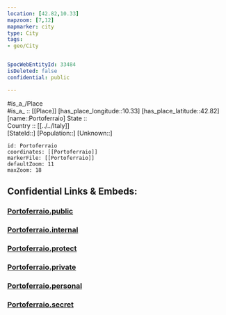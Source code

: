```yaml
---
location: [42.82,10.33] 
mapzoom: [7,12] 
mapmarker: city 
type: City
tags:
- geo/City


SpocWebEntityId: 33484
isDeleted: false
confidential: public

---
```

#is_a_/Place  
#is_a_ :: [[Place]] 
[has_place_longitude::10.33] 
[has_place_latitude::42.82] 
[name::Portoferraio] 
State ::  
Country :: [[../../Italy]]  
[StateId::] 
[Population::] 
[Unknown::] 


```leaflet
id: Portoferraio
coordinates: [[Portoferraio]] 
markerFile: [[Portoferraio]] 
defaultZoom: 11 
maxZoom: 18
```


## Confidential Links & Embeds: 

### [Portoferraio.public](/_public/\Earth\Continent\Europe\Europe~South\Italy\CityPortoferraio.public.md) 

### [Portoferraio.internal](/_internal/\Earth\Continent\Europe\Europe~South\Italy\CityPortoferraio.internal.md) 

### [Portoferraio.protect](/_protect/\Earth\Continent\Europe\Europe~South\Italy\CityPortoferraio.protect.md) 

### [Portoferraio.private](/_private/\Earth\Continent\Europe\Europe~South\Italy\CityPortoferraio.private.md) 

### [Portoferraio.personal](/_personal/\Earth\Continent\Europe\Europe~South\Italy\CityPortoferraio.personal.md) 

### [Portoferraio.secret](/_secret/\Earth\Continent\Europe\Europe~South\Italy\CityPortoferraio.secret.md)

